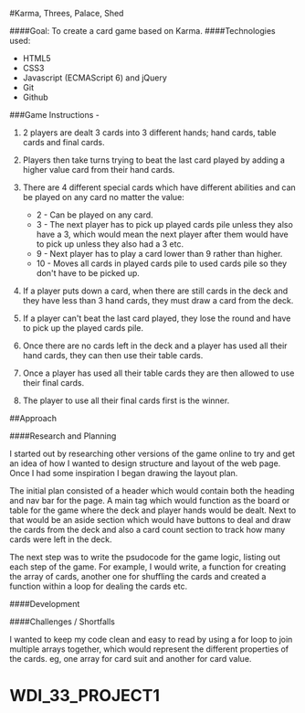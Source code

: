 #Karma, Threes, Palace, Shed

####Goal: To create a card game based on Karma.
####Technologies used: 
* HTML5
* CSS3
* Javascript (ECMAScript 6) and jQuery
* Git
* Github

###Game Instructions -

1. 2 players are dealt 3 cards into 3 different hands; hand cards, table cards and final cards. 

2. Players then take turns trying to beat the last card played by adding a higher value card from their hand cards.

3. There are 4 different special cards which have different abilities and can be played on any card no matter the value:

	* 2 - Can be played on any card.
	* 3 - The next player has to pick up played cards pile unless they also have a 3, which would mean the next player after them would have to pick up unless they also had a 3 etc.
	* 9 - Next player has to play a card lower than 9 rather than higher.
	* 10 - Moves all cards in played cards pile to used cards pile so they don't have to be picked up.

4. If a player puts down a card, when there are still cards in the deck and they have less than 3 hand cards, they must draw a card from the deck. 

5. If a player can't beat the last card played, they lose the round and have to pick up the played cards pile.

6. Once there are no cards left in the deck and a player has used all their hand cards, they can then use their table cards.

7. Once a player has used all their table cards they are then allowed to use their final cards.  

8. The player to use all their final cards first is the winner.


##Approach 

####Research and Planning

I started out by researching other versions of the game online to try and get an idea of how I wanted to design structure and layout of the web page. Once I had some inspiration I began drawing the layout plan. 

The initial plan consisted of a header which would contain both the heading and nav bar for the page. A main tag which would function as the board or table for the game where the deck and player hands would be dealt. Next to that would be an aside section which would have buttons to deal and draw the cards from the deck and also a card count section to track how many cards were left in the deck.

The next step was to write the psudocode for the game logic, listing out each step of the game. For example, I would write, a function for creating the array of cards, another one for shuffling the cards and created a function within a loop for dealing the cards etc. 

####Development 



####Challenges / Shortfalls 

I wanted to keep my code clean and easy to read by using a for loop to join multiple arrays together, which would represent the different properties of the cards. eg, one array for card suit and another for card value.




# WDI_33_PROJECT1
